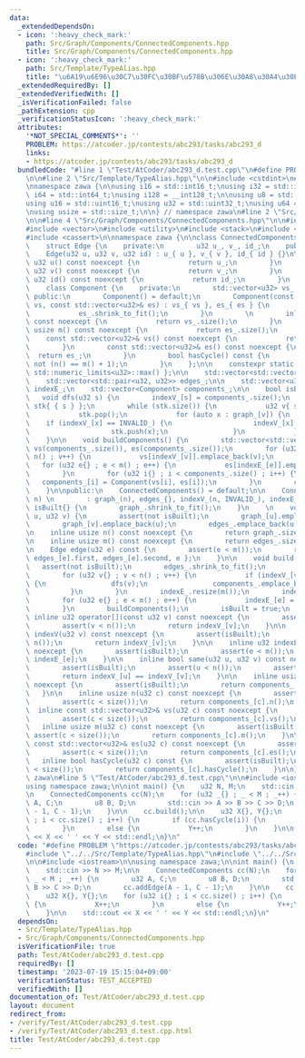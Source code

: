 ```yaml
---
data:
  _extendedDependsOn:
  - icon: ':heavy_check_mark:'
    path: Src/Graph/Components/ConnectedComponents.hpp
    title: Src/Graph/Components/ConnectedComponents.hpp
  - icon: ':heavy_check_mark:'
    path: Src/Template/TypeAlias.hpp
    title: "\u6A19\u6E96\u30C7\u30FC\u30BF\u578B\u306E\u30A8\u30A4\u30EA\u30A2\u30B9"
  _extendedRequiredBy: []
  _extendedVerifiedWith: []
  _isVerificationFailed: false
  _pathExtension: cpp
  _verificationStatusIcon: ':heavy_check_mark:'
  attributes:
    '*NOT_SPECIAL_COMMENTS*': ''
    PROBLEM: https://atcoder.jp/contests/abc293/tasks/abc293_d
    links:
    - https://atcoder.jp/contests/abc293/tasks/abc293_d
  bundledCode: "#line 1 \"Test/AtCoder/abc293_d.test.cpp\"\n#define PROBLEM \"https://atcoder.jp/contests/abc293/tasks/abc293_d\"\
    \n\n#line 2 \"Src/Template/TypeAlias.hpp\"\n\n#include <cstdint>\n#include <cstddef>\n\
    \nnamespace zawa {\n\nusing i16 = std::int16_t;\nusing i32 = std::int32_t;\nusing\
    \ i64 = std::int64_t;\nusing i128 = __int128_t;\n\nusing u8 = std::uint8_t;\n\
    using u16 = std::uint16_t;\nusing u32 = std::uint32_t;\nusing u64 = std::uint64_t;\n\
    \nusing usize = std::size_t;\n\n} // namespace zawa\n#line 2 \"Src/Graph/Components/ConnectedComponents.hpp\"\
    \n\n#line 4 \"Src/Graph/Components/ConnectedComponents.hpp\"\n\n#include <limits>\n\
    #include <vector>\n#include <utility>\n#include <stack>\n#include <algorithm>\n\
    #include <cassert>\n\nnamespace zawa {\n\nclass ConnectedComponents {\npublic:\n\
    \    struct Edge {\n    private:\n        u32 u_, v_, id_;\n    public:\n    \
    \    Edge(u32 u, u32 v, u32 id) : u_{ u }, v_{ v }, id_{ id } {}\n\n        inline\
    \ u32 u() const noexcept {\n            return u_;\n        }\n        inline\
    \ u32 v() const noexcept {\n            return v_;\n        }\n        inline\
    \ u32 id() const noexcept {\n            return id_;\n        }\n    };\n\nprivate:\n\
    \    class Component {\n    private:\n        std::vector<u32> vs_, es_;\n   \
    \ public:\n        Component() = default;\n        Component(const std::vector<u32>&\
    \ vs, const std::vector<u32>& es) : vs_{ vs }, es_{ es } {\n            vs_.shrink_to_fit();\n\
    \            es_.shrink_to_fit();\n        }\n        \n        inline usize n()\
    \ const noexcept {\n            return vs_.size();\n        }\n        inline\
    \ usize m() const noexcept {\n            return es_.size();\n        }\n    \
    \    const std::vector<u32>& vs() const noexcept {\n            return vs_;\n\
    \        }\n        const std::vector<u32>& es() const noexcept {\n          \
    \  return es_;\n        }\n        bool hasCycle() const {\n            return\
    \ not (n() == m() + 1);\n        }\n    };\n\n    constexpr static u32 INVALID_{\
    \ std::numeric_limits<u32>::max() };\n\n    std::vector<std::vector<u32>> graph_;\n\
    \    std::vector<std::pair<u32, u32>> edges_;\n\n    std::vector<u32> indexV_,\
    \ indexE_;\n    std::vector<Component> components_;\n\n    bool isBuilt;\n\n \
    \   void dfs(u32 s) {\n        indexV_[s] = components_.size();\n        std::stack<u32>\
    \ stk{ { s } };\n        while (stk.size()) {\n            u32 v{ stk.top() };\n\
    \            stk.pop();\n            for (auto x : graph_[v]) {\n            \
    \    if (indexV_[x] == INVALID_) {\n                    indexV_[x] = components_.size();\n\
    \                    stk.push(x);\n                }\n            }\n        }\n\
    \    }\n\n    void buildComponents() {\n        std::vector<std::vector<u32>>\
    \ vs(components_.size()), es(components_.size());\n        for (u32 v{} ; v <\
    \ n() ; v++) {\n            vs[indexV_[v]].emplace_back(v);\n        }\n     \
    \   for (u32 e{} ; e < m() ; e++) {\n            es[indexE_[e]].emplace_back(e);\n\
    \        }\n        for (u32 i{} ; i < components_.size() ; i++) {\n         \
    \   components_[i] = Component(vs[i], es[i]);\n        }\n        components_.shrink_to_fit();\n\
    \    }\n\npublic:\n    ConnectedComponents() = default;\n\n    ConnectedComponents(usize\
    \ n) \n        : graph_(n), edges_{}, indexV_(n, INVALID_), indexE_{}, components_{},\
    \ isBuilt{} {\n        graph_.shrink_to_fit();\n    }\n    \n    void addEdge(u32\
    \ u, u32 v) {\n        assert(not isBuilt);\n        graph_[u].emplace_back(v);\n\
    \        graph_[v].emplace_back(u);\n        edges_.emplace_back(u, v);\n    }\n\
    \n    inline usize n() const noexcept {\n        return graph_.size();\n    }\n\
    \n    inline usize m() const noexcept {\n        return edges_.size();\n    }\n\
    \n    Edge edge(u32 e) const {\n        assert(e < m());\n        return Edge{\
    \ edges_[e].first, edges_[e].second, e };\n    }\n\n    void build() {\n     \
    \   assert(not isBuilt);\n        edges_.shrink_to_fit();\n        indexV_.shrink_to_fit();\n\
    \        for (u32 v{} ; v < n() ; v++) {\n            if (indexV_[v] == INVALID_)\
    \ {\n                dfs(v);\n                components_.emplace_back();\n  \
    \          }\n        }\n        indexE_.resize(m());\n        indexE_.shrink_to_fit();\n\
    \        for (u32 e{} ; e < m() ; e++) {\n            indexE_[e] = indexV_[edges_[e].first];\n\
    \        }\n        buildComponents();\n        isBuilt = true;\n    }\n\n   \
    \ inline u32 operator[](const u32 v) const noexcept {\n        assert(isBuilt);\n\
    \        assert(v < n());\n        return indexV_[v];\n    }\n\n    inline u32\
    \ indexV(u32 v) const noexcept {\n        assert(isBuilt);\n        assert(v <\
    \ n());\n        return indexV_[v];\n    }\n\n    inline u32 indexE(u32 e) const\
    \ noexcept {\n        assert(isBuilt);\n        assert(e < m());\n        return\
    \ indexE_[e];\n    }\n\n    inline bool same(u32 u, u32 v) const noexcept {\n\
    \        assert(isBuilt);\n        assert(u < n());\n        assert(v < n());\n\
    \        return indexV_[u] == indexV_[v];\n    }\n\n    inline usize size() const\
    \ noexcept {\n        assert(isBuilt);\n        return components_.size();\n \
    \   }\n\n    inline usize n(u32 c) const noexcept {\n        assert(isBuilt);\n\
    \        assert(c < size());\n        return components_[c].n();\n    }\n\n  \
    \  inline const std::vector<u32>& vs(u32 c) const noexcept {\n        assert(isBuilt);\n\
    \        assert(c < size());\n        return components_[c].vs();\n    }\n\n \
    \   inline usize m(u32 c) const noexcept {\n        assert(isBuilt);\n       \
    \ assert(c < size());\n        return components_[c].m();\n    }\n\n    inline\
    \ const std::vector<u32>& es(u32 c) const noexcept {\n        assert(isBuilt);\n\
    \        assert(c < size());\n        return components_[c].es();\n    }\n\n \
    \   inline bool hasCycle(u32 c) const {\n        assert(isBuilt);\n        assert(c\
    \ < size());\n        return components_[c].hasCycle();\n    }\n\n};\n\n} // namespace\
    \ zawa\n#line 5 \"Test/AtCoder/abc293_d.test.cpp\"\n\n#include <iostream>\n\n\
    using namespace zawa;\n\nint main() {\n    u32 N, M;\n    std::cin >> N >> M;\n\
    \n    ConnectedComponents cc(N);\n    for (u32 _{} ; _ < M ; _++) {\n        u32\
    \ A, C;\n        u8 B, D;\n        std::cin >> A >> B >> C >> D;\n        cc.addEdge(A\
    \ - 1, C - 1);\n    }\n\n    cc.build();\n\n    u32 X{}, Y{};\n    for (u32 i{}\
    \ ; i < cc.size() ; i++) {\n        if (cc.hasCycle(i)) {\n            X++;\n\
    \        }\n        else {\n            Y++;\n        }\n    }\n\n    std::cout\
    \ << X << ' ' << Y << std::endl;\n}\n"
  code: "#define PROBLEM \"https://atcoder.jp/contests/abc293/tasks/abc293_d\"\n\n\
    #include \"../../Src/Template/TypeAlias.hpp\"\n#include \"../../Src/Graph/Components/ConnectedComponents.hpp\"\
    \n\n#include <iostream>\n\nusing namespace zawa;\n\nint main() {\n    u32 N, M;\n\
    \    std::cin >> N >> M;\n\n    ConnectedComponents cc(N);\n    for (u32 _{} ;\
    \ _ < M ; _++) {\n        u32 A, C;\n        u8 B, D;\n        std::cin >> A >>\
    \ B >> C >> D;\n        cc.addEdge(A - 1, C - 1);\n    }\n\n    cc.build();\n\n\
    \    u32 X{}, Y{};\n    for (u32 i{} ; i < cc.size() ; i++) {\n        if (cc.hasCycle(i))\
    \ {\n            X++;\n        }\n        else {\n            Y++;\n        }\n\
    \    }\n\n    std::cout << X << ' ' << Y << std::endl;\n}\n"
  dependsOn:
  - Src/Template/TypeAlias.hpp
  - Src/Graph/Components/ConnectedComponents.hpp
  isVerificationFile: true
  path: Test/AtCoder/abc293_d.test.cpp
  requiredBy: []
  timestamp: '2023-07-19 15:15:04+09:00'
  verificationStatus: TEST_ACCEPTED
  verifiedWith: []
documentation_of: Test/AtCoder/abc293_d.test.cpp
layout: document
redirect_from:
- /verify/Test/AtCoder/abc293_d.test.cpp
- /verify/Test/AtCoder/abc293_d.test.cpp.html
title: Test/AtCoder/abc293_d.test.cpp
---
```

